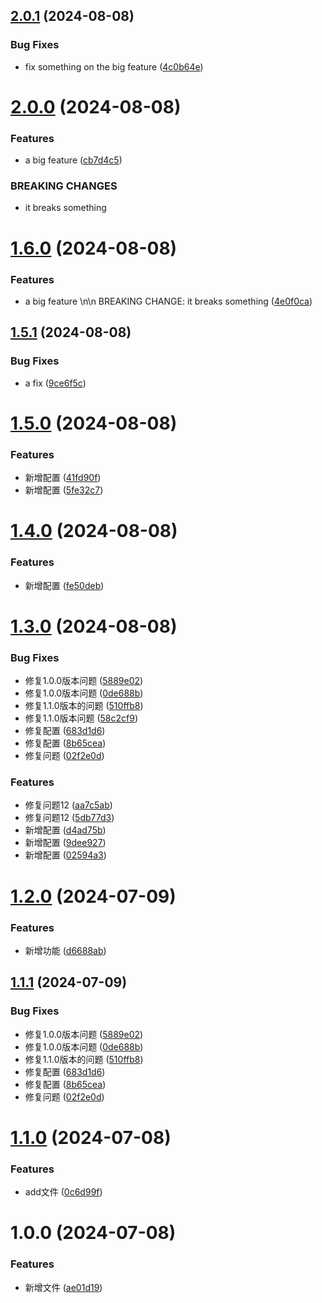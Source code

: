## [2.0.1](https://github.com/hibehero/semver-demo/compare/v2.0.0...v2.0.1) (2024-08-08)


### Bug Fixes

* fix something on the big feature ([4c0b64e](https://github.com/hibehero/semver-demo/commit/4c0b64efe947a1370729287bf58d77ca012f7f33))

# [2.0.0](https://github.com/hibehero/semver-demo/compare/v1.6.0...v2.0.0) (2024-08-08)


### Features

* a big feature ([cb7d4c5](https://github.com/hibehero/semver-demo/commit/cb7d4c5e8f925395420b2d7ff46ce851ea1a53b0))


### BREAKING CHANGES

* it breaks something

# [1.6.0](https://github.com/hibehero/semver-demo/compare/v1.5.1...v1.6.0) (2024-08-08)


### Features

* a big feature \n\n BREAKING CHANGE: it breaks something ([4e0f0ca](https://github.com/hibehero/semver-demo/commit/4e0f0ca000397695dc382bc45f3a7ee814f64668))

## [1.5.1](https://github.com/hibehero/semver-demo/compare/v1.5.0...v1.5.1) (2024-08-08)


### Bug Fixes

* a fix ([9ce6f5c](https://github.com/hibehero/semver-demo/commit/9ce6f5cf0f980e74bbf8a71cc3176fa335f2e32c))

# [1.5.0](https://github.com/hibehero/semver-demo/compare/v1.4.0...v1.5.0) (2024-08-08)


### Features

* 新增配置 ([41fd90f](https://github.com/hibehero/semver-demo/commit/41fd90fbaa6d8dc033cee973024446aca5f3fef3))
* 新增配置 ([5fe32c7](https://github.com/hibehero/semver-demo/commit/5fe32c72d27d4eafe1c90168b44445e801ac6f13))

# [1.4.0](https://github.com/hibehero/semver-demo/compare/v1.3.0...v1.4.0) (2024-08-08)


### Features

* 新增配置 ([fe50deb](https://github.com/hibehero/semver-demo/commit/fe50deb12fbe410772afb128ef20ae9923acdd94))

# [1.3.0](https://github.com/hibehero/semver-demo/compare/v1.2.0...v1.3.0) (2024-08-08)


### Bug Fixes

* 修复1.0.0版本问题 ([5889e02](https://github.com/hibehero/semver-demo/commit/5889e02a6b68e1ed37ddc1d1a4b891d0968807db))
* 修复1.0.0版本问题 ([0de688b](https://github.com/hibehero/semver-demo/commit/0de688b321e898f15fdd3a79247234cf24feab74))
* 修复1.1.0版本的问题 ([510ffb8](https://github.com/hibehero/semver-demo/commit/510ffb855f1b926da75f88875d43358cfdea10bd))
* 修复1.1.0版本问题 ([58c2cf9](https://github.com/hibehero/semver-demo/commit/58c2cf95b8889564b7b60ece9126e5d2f661368e))
* 修复配置 ([683d1d6](https://github.com/hibehero/semver-demo/commit/683d1d621f3462beb86128c126d009ed7b726d2b))
* 修复配置 ([8b65cea](https://github.com/hibehero/semver-demo/commit/8b65ceadd033126e4e428596723095ce721046ff))
* 修复问题 ([02f2e0d](https://github.com/hibehero/semver-demo/commit/02f2e0dbf387478d26b3b65f0e29a1dea8854ce0))


### Features

* 修复问题12 ([aa7c5ab](https://github.com/hibehero/semver-demo/commit/aa7c5abc29d3fe321f1ee69f58822b0e8d741d08))
* 修复问题12 ([5db77d3](https://github.com/hibehero/semver-demo/commit/5db77d3aee91fa1940311f55b4336cb443bf1ace))
* 新增配置 ([d4ad75b](https://github.com/hibehero/semver-demo/commit/d4ad75bfe941bbf6c59bdef221af82a04514083a))
* 新增配置 ([9dee927](https://github.com/hibehero/semver-demo/commit/9dee927bcc27482464d2ec242cdea4f8f175fb10))
* 新增配置 ([02594a3](https://github.com/hibehero/semver-demo/commit/02594a34628b89f6d744568fa966e8ea1064853a))

# [1.2.0](https://github.com/hibehero/semver-demo/compare/v1.1.0...v1.2.0) (2024-07-09)


### Features

* 新增功能 ([d6688ab](https://github.com/hibehero/semver-demo/commit/d6688abe3c1a3ff98fc0ae64300b8630145d5a95))
## [1.1.1](https://github.com/hibehero/semver-demo/compare/v1.1.0...v1.1.1) (2024-07-09)


### Bug Fixes

* 修复1.0.0版本问题 ([5889e02](https://github.com/hibehero/semver-demo/commit/5889e02a6b68e1ed37ddc1d1a4b891d0968807db))
* 修复1.0.0版本问题 ([0de688b](https://github.com/hibehero/semver-demo/commit/0de688b321e898f15fdd3a79247234cf24feab74))
* 修复1.1.0版本的问题 ([510ffb8](https://github.com/hibehero/semver-demo/commit/510ffb855f1b926da75f88875d43358cfdea10bd))
* 修复配置 ([683d1d6](https://github.com/hibehero/semver-demo/commit/683d1d621f3462beb86128c126d009ed7b726d2b))
* 修复配置 ([8b65cea](https://github.com/hibehero/semver-demo/commit/8b65ceadd033126e4e428596723095ce721046ff))
* 修复问题 ([02f2e0d](https://github.com/hibehero/semver-demo/commit/02f2e0dbf387478d26b3b65f0e29a1dea8854ce0))

# [1.1.0](https://github.com/hibehero/semver-demo/compare/v1.0.0...v1.1.0) (2024-07-08)


### Features

* add文件 ([0c6d99f](https://github.com/hibehero/semver-demo/commit/0c6d99f448433cfc8beedfcbd35803bd287885af))

# 1.0.0 (2024-07-08)


### Features

* 新增文件 ([ae01d19](https://github.com/hibehero/semver-demo/commit/ae01d19e1be4104ee3e736e7e04cc1a6ebdd2d68))
